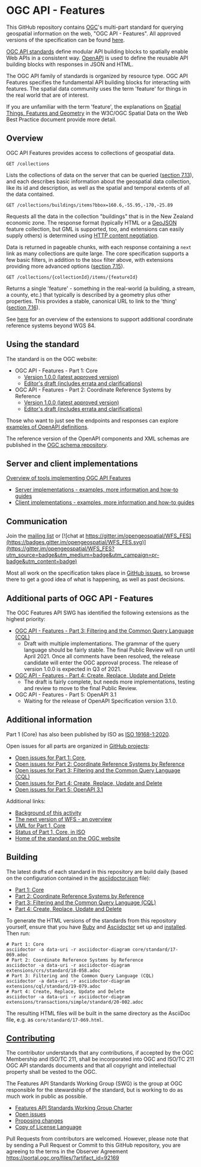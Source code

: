 # OGC API - Features

This GitHub repository contains [OGC](http://opengeospatial.org)'s
multi-part standard for querying geospatial information on the web, "OGC API - Features".
All approved versions of the specification can be found [here](https://www.opengeospatial.org/standards/ogcapi-features).

[OGC API standards](https://ogcapi.ogc.org/) define modular API building blocks to spatially enable Web APIs
in a consistent way. [OpenAPI](http://openapis.org) is used to define the reusable
API building blocks with responses in JSON and HTML.

The OGC API family of standards is organized by resource type. OGC API Features
specifies the fundamental API building blocks for interacting with features.
The spatial data community uses the term 'feature' for things in the real world
that are of interest.

If you are unfamiliar with the term 'feature', the explanations on
[Spatial Things, Features and Geometry](https://www.w3.org/TR/sdw-bp/#spatial-things-features-and-geometry)
in the W3C/OGC Spatial Data on the Web Best Practice document provide more detail.

## Overview

OGC API Features provides access to collections of geospatial data.

```
GET /collections
```

Lists the collections of data on the server that can be queried ([section 7.13](http://www.opengis.net/doc/IS/ogcapi-features-1/1.0#_collections_)),
and each describes basic information about the geospatial data collection, like its id and description, as well as the
spatial and temporal extents of all the data contained.

```
GET /collections/buildings/items?bbox=160.6,-55.95,-170,-25.89
```

Requests all the data in the collection "buildings" that is in the New Zealand economic zone.
The response format (typically HTML or a [GeoJSON](http://geojson.org/) feature
collection, but GML is supported, too, and extensions can easily supply others) is determined using
[HTTP content negotiation](https://restfulapi.net/content-negotiation/).

Data is returned in pageable chunks, with each response containing a `next` link
as many collections are quite large. The core specification supports a few basic filters, in
addition to the `bbox` filter above, with extensions providing more advanced options
([section 7.15](http://www.opengis.net/doc/IS/ogcapi-features-1/1.0#_items_)).

```
GET /collections/{collectionId}/items/{featureId}
```

Returns a single 'feature' - something in the real-world (a building,
a stream, a county, etc.) that typically is described by a geometry plus other properties.
This provides a stable, canonical URL to link to the 'thing'
([section 7.16](http://www.opengis.net/doc/IS/ogcapi-features-1/1.0#_feature_)).

See [here](https://github.com/opengeospatial/ogcapi-features/tree/master/extensions/crs) for
an overview of the extensions to support additional coordinate reference systems beyond WGS 84.

## Using the standard

The standard is on the OGC website:

* OGC API - Features - Part 1: Core
  * [Version 1.0.0 (latest approved version)](http://docs.ogc.org/is/17-069r3/17-069r3.html)
  * [Editor's draft (includes errata and clarifications)](http://docs.ogc.org/DRAFTS/17-069r4.html)
* OGC API - Features - Part 2: Coordinate Reference Systems by Reference
  * [Version 1.0.0 (latest approved version)](http://docs.ogc.org/is/18-058/18-058.html)
  * [Editor's draft (includes errata and clarifications)](http://docs.ogc.org/DRAFTS/18-058r1.html)

Those who want to just see the endpoints and responses can explore [examples of
OpenAPI definitions](https://github.com/opengeospatial/ogcapi-features/tree/master/core/examples/openapi).

The reference version of the OpenAPI components and XML schemas are published
in the [OGC schema repository](http://schemas.opengis.net/ogcapi/features/).

## Server and client implementations

[Overview of tools implementing OGC API Features](implementations.adoc)
  
* [Server implementations - examples, more information and how-to guides](servers/README.md)
* [Client implementations - examples, more information and how-to guides](clients/README.md)

## Communication

Join the [mailing list](https://lists.ogc.org/mailman/listinfo/wfs-fes.swg) or [![chat at https://gitter.im/opengeospatial/WFS_FES](https://badges.gitter.im/opengeospatial/WFS_FES.svg)](https://gitter.im/opengeospatial/WFS_FES?utm_source=badge&utm_medium=badge&utm_campaign=pr-badge&utm_content=badge)

Most all work on the specification takes place in [GitHub issues](https://github.com/opengeospatial/ogcapi-features/issues),
so browse there to get a good idea of what is happening, as well as past decisions.

## Additional parts of OGC API - Features

The OGC Features API SWG has identified the following extensions as the highest priority:

* [OGC API - Features - Part 3: Filtering and the Common Query Language (CQL)](http://docs.ogc.org/DRAFTS/19-079r1.html)
  * Draft with multiple implementations. The grammar of the query language should be fairly stable. The final Public Review will run until April 2021. Once all comments have been resolved, the release candidate will enter the OGC approval process. The release of version 1.0.0 is expected in Q3 of 2021.
* [OGC API - Features - Part 4: Create, Replace, Update and Delete](http://docs.ogc.org/DRAFTS/20-002.html)
  * The draft is fairly complete, but needs more implementations, testing and review to move to the final Public Review.
* OGC API - Features - Part 5: OpenAPI 3.1
  * Waiting for the release of OpenAPI Specification version 3.1.0.

## Additional information

Part 1 (Core) has also been published by ISO as [ISO 19168-1:2020](https://www.iso.org/standard/32586.html).

Open issues for all parts are organized in [GitHub projects](https://github.com/opengeospatial/ogcapi-features/projects):

* [Open issues for Part 1: Core](https://github.com/opengeospatial/ogcapi-features/projects/1), 
* [Open issues for Part 2: Coordinate Reference Systems by Reference](https://github.com/opengeospatial/ogcapi-features/projects/2)
* [Open issues for Part 3: Filtering and the Common Query Language (CQL)](https://github.com/opengeospatial/ogcapi-features/projects/4)
* [Open issues for Part 4: Create, Replace, Update and Delete](https://github.com/opengeospatial/ogcapi-features/projects/3)
* [Open issues for Part 5: OpenAPI 3.1](https://github.com/opengeospatial/ogcapi-features/projects/7)

Additional links:

* [Background of this activity](background.md)
* [The next version of WFS - an overview](overview.md)
* [UML for Part 1, Core](uml/README.md)
* [Status of Part 1, Core, in ISO](https://www.iso.org/standard/32586.html)
* [Home of the standard on the OGC website](https://www.opengeospatial.org/standards/ogcapi-features)

## Building

The latest drafts of each standard in this repository are build daily (based on the configuration contained in the [asciidoctor.json](https://github.com/opengeospatial/ogcapi-features/blob/master/asciidoctor.json) file):

* [Part 1: Core](http://docs.ogc.org/DRAFTS/17-069r4.html)
* [Part 2: Coordinate Reference Systems by Reference](http://docs.ogc.org/DRAFTS/18-058r1.html)
* [Part 3: Filtering and the Common Query Language (CQL)](http://docs.ogc.org/DRAFTS/19-079r1.html)
* [Part 4: Create, Replace, Update and Delete](http://docs.ogc.org/DRAFTS/20-002.html)

To generate the HTML versions of the standards from this repository yourself, ensure that you have [Ruby](https://www.ruby-lang.org/en/) and
[Asciidoctor](https://asciidoctor.org/) set up and [installed](https://asciidoctor.org/docs/#get-started-with-asciidoctor).
Then run:

```
# Part 1: Core
asciidoctor -a data-uri -r asciidoctor-diagram core/standard/17-069.adoc
# Part 2: Coordinate Reference Systems by Reference
asciidoctor -a data-uri -r asciidoctor-diagram extensions/crs/standard/18-058.adoc
# Part 3: Filtering and the Common Query Language (CQL)
asciidoctor -a data-uri -r asciidoctor-diagram extensions/cql/standard/19-079.adoc
# Part 4: Create, Replace, Update and Delete
asciidoctor -a data-uri -r asciidoctor-diagram extensions/transactions/simple/standard/20-002.adoc
```

The resulting HTML files will be built in the same directory as the AsciiDoc file, e.g. as `core/standard/17-069.html`.

## [Contributing](CONTRIBUTING.md)

The contributor understands that any contributions, if accepted by the OGC Membership and ISO/TC 211, shall be incorporated into OGC and ISO/TC 211 OGC API standards documents and that all copyright and intellectual property shall be vested to the OGC.

The Features API Standards Working Group (SWG) is the group at OGC responsible for the stewardship of the standard, but is working to do as much work in public as possible.

* [Features API Standards Working Group Charter](CHARTER.adoc)
* [Open issues](https://github.com/opengeospatial/ogcapi-features/issues)
* [Proposing changes](https://github.com/opengeospatial/ogcapi-features/wiki/Propose-a-change-to-a-draft-of-a-specification-document)
* [Copy of License Language](https://raw.githubusercontent.com/opengeospatial/ogcapi-features/master/LICENSE)

Pull Requests from contributors are welcomed. However, please note that by sending a Pull Request or Commit to this GitHub repository, you are agreeing to the terms in the Observer Agreement https://portal.ogc.org/files/?artifact_id=92169
